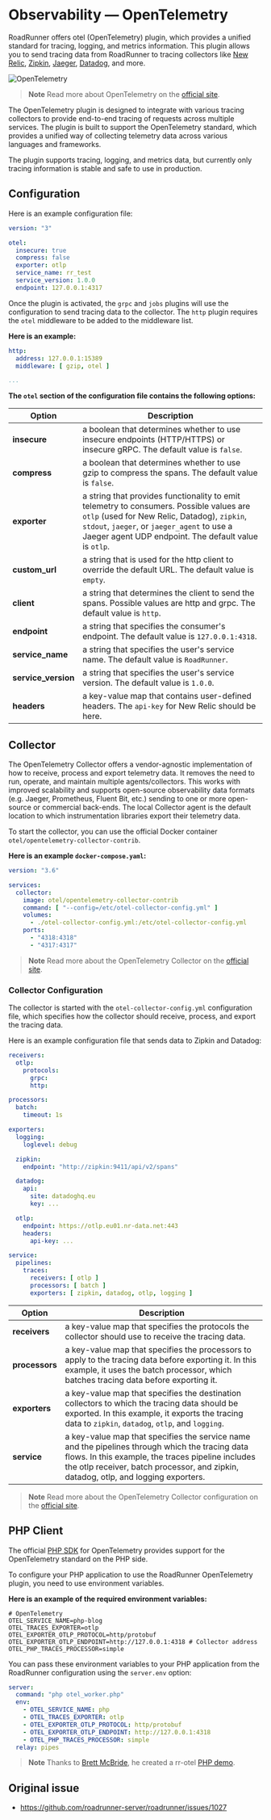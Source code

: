 # Observability — OpenTelemetry

RoadRunner offers otel (OpenTelemetry) plugin, which provides a unified standard for tracing, logging, and metrics
information. This plugin allows you to send tracing data from RoadRunner to tracing collectors
like [New Relic](https://newrelic.com/), [Zipkin](https://zipkin.io), [Jaeger](https://www.jaegertracing.io/),
[Datadog](https://www.datadoghq.com/), and more.


![OpenTelemetry](https://user-images.githubusercontent.com/773481/213914208-cd944ca8-f218-4baf-8a54-5a4e42a1ed40.jpg)

> **Note**
> Read more about OpenTelemetry on the [official site](https://opentelemetry.io/).

The OpenTelemetry plugin is designed to integrate with various tracing collectors to provide end-to-end tracing of
requests across multiple services. The plugin is built to support the OpenTelemetry standard, which provides a unified
way of collecting telemetry data across various languages and frameworks.

The plugin supports tracing, logging, and metrics data, but currently only tracing information is stable and safe to use
in production.

## Configuration

Here is an example configuration file:

```yaml .rr.yaml
version: "3"

otel:
  insecure: true
  compress: false
  exporter: otlp
  service_name: rr_test
  service_version: 1.0.0
  endpoint: 127.0.0.1:4317
```

Once the plugin is activated, the `grpc` and `jobs` plugins will use the configuration to send tracing data to the
collector. The `http` plugin requires the `otel` middleware to be added to the middleware list.

**Here is an example:**

```yaml .rr.yaml
http:
  address: 127.0.0.1:15389
  middleware: [ gzip, otel ]

...
```

**The `otel` section of the configuration file contains the following options:**

| Option              | Description                                                                                                                                                                                                                                     |
|---------------------|-------------------------------------------------------------------------------------------------------------------------------------------------------------------------------------------------------------------------------------------------|
| **insecure**        | a boolean that determines whether to use insecure endpoints (HTTP/HTTPS) or insecure gRPC. The default value is `false`.                                                                                                                        |                                                                                                                                                                                                        |
| **compress**        | a boolean that determines whether to use gzip to compress the spans. The default value is `false`.                                                                                                                                              |
| **exporter**        | a string that provides functionality to emit telemetry to consumers. Possible values are `otlp` (used for New Relic, Datadog), `zipkin`, `stdout`, `jaeger`, or `jaeger_agent` to use a Jaeger agent UDP endpoint. The default value is `otlp`. |
| **custom_url**      | a string that is used for the http client to override the default URL. The default value is `empty`.                                                                                                                                            |
| **client**          | a string that determines the client to send the spans. Possible values are http and grpc. The default value is `http`.                                                                                                                          |
| **endpoint**        | a string that specifies the consumer's endpoint. The default value is `127.0.0.1:4318`.                                                                                                                                                         |
| **service_name**    | a string that specifies the user's service name. The default value is `RoadRunner`.                                                                                                                                                             |
| **service_version** | a string that specifies the user's service version. The default value is `1.0.0`.                                                                                                                                                               |
| **headers**         | a key-value map that contains user-defined headers. The `api-key` for New Relic should be here.                                                                                                                                                 |

## Collector

The OpenTelemetry Collector offers a vendor-agnostic implementation of how to receive, process and export telemetry
data. It removes the need to run, operate, and maintain multiple agents/collectors. This works with improved scalability
and supports open-source observability data formats (e.g. Jaeger, Prometheus, Fluent Bit, etc.) sending to one or more
open-source or commercial back-ends. The local Collector agent is the default location to which instrumentation
libraries export their telemetry data.

To start the collector, you can use the official Docker container `otel/opentelemetry-collector-contrib`.

**Here is an example `docker-compose.yaml`:**

```yaml docker-compose.yaml
version: "3.6"

services:
  collector:
    image: otel/opentelemetry-collector-contrib
    command: [ "--config=/etc/otel-collector-config.yml" ]
    volumes:
      - ./otel-collector-config.yml:/etc/otel-collector-config.yml
    ports:
      - "4318:4318"
      - "4317:4317"
```

> **Note**
> Read more about the OpenTelemetry Collector on the [official site](https://opentelemetry.io/docs/collector/).

### Collector Configuration

The collector is started with the `otel-collector-config.yml` configuration file, which specifies how the collector
should receive, process, and export the tracing data.

Here is an example configuration file that sends data to Zipkin and Datadog:

```yaml otel-collector-config.yml
receivers:
  otlp:
    protocols:
      grpc:
      http:

processors:
  batch:
    timeout: 1s

exporters:
  logging:
    loglevel: debug

  zipkin:
    endpoint: "http://zipkin:9411/api/v2/spans"

  datadog:
    api:
      site: datadoghq.eu
      key: ...

  otlp:
    endpoint: https://otlp.eu01.nr-data.net:443
    headers:
      api-key: ...

service:
  pipelines:
    traces:
      receivers: [ otlp ]
      processors: [ batch ]
      exporters: [ zipkin, datadog, otlp, logging ]
```

| Option         | Description                                                                                                                                                                                                                                  |
|----------------|----------------------------------------------------------------------------------------------------------------------------------------------------------------------------------------------------------------------------------------------|
| **receivers**  | a key-value map that specifies the protocols the collector should use to receive the tracing data.                                                                                                                                           |
| **processors** | a key-value map that specifies the processors to apply to the tracing data before exporting it. In this example, it uses the batch processor, which batches tracing data before exporting it.                                                |
| **exporters**  | a key-value map that specifies the destination collectors to which the tracing data should be exported.  In this example, it exports the tracing data to `zipkin`, `datadog`, `otlp`, and `logging`.                                         |
| **service**    | a key-value map that specifies the service name and the pipelines through which the tracing data flows.  In this example, the traces pipeline includes the otlp receiver, batch processor, and zipkin, datadog, otlp, and logging exporters. |

> **Note**
> Read more about the OpenTelemetry Collector configuration on
> the [official site](https://opentelemetry.io/docs/collector/configuration/).

## PHP Client

The official [PHP SDK](https://github.com/open-telemetry/opentelemetry-php) for OpenTelemetry provides support for the
OpenTelemetry standard on the PHP side.

To configure your PHP application to use the RoadRunner OpenTelemetry plugin, you need to use environment variables.

**Here is an example of the required environment variables:**

```dotenv
# OpenTelemetry
OTEL_SERVICE_NAME=php-blog
OTEL_TRACES_EXPORTER=otlp
OTEL_EXPORTER_OTLP_PROTOCOL=http/protobuf
OTEL_EXPORTER_OTLP_ENDPOINT=http://127.0.0.1:4318 # Collector address
OTEL_PHP_TRACES_PROCESSOR=simple
```

You can pass these environment variables to your PHP application from the RoadRunner configuration using
the `server.env` option:

```yaml .rr.yaml
server:
  command: "php otel_worker.php"
  env:
    - OTEL_SERVICE_NAME: php
    - OTEL_TRACES_EXPORTER: otlp
    - OTEL_EXPORTER_OTLP_PROTOCOL: http/protobuf
    - OTEL_EXPORTER_OTLP_ENDPOINT: http://127.0.0.1:4318
    - OTEL_PHP_TRACES_PROCESSOR: simple
  relay: pipes
```


> **Note**
> Thanks to [Brett McBride](https://github.com/brettmc), he created a
> rr-otel [PHP demo](https://github.com/brettmc/rr-otel-demo).

## Original issue

- https://github.com/roadrunner-server/roadrunner/issues/1027
